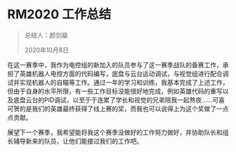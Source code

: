# RM2020 工作总结

> 总结人：颜剑燊
>
> 2020年10月8日

在这一赛季中，我作为电控组的新加入的队员参与了这一赛季战队的备赛工作，承担了英雄机器人电控方面的代码编写，底盘与云台运动调试，与视觉组进行配合调试并实现机器人的自瞄等工作。通过一年的学习和训练，我基本完成了上述工作，但由于自身的水平所限，有一些工作目标没能很好地完成，例如英雄代码的重写以及底盘云台的PID调试，以至于于连累了学长和视觉的兄弟陪我一起熬夜……可喜可贺的是我们的英雄最终获得了线上赛的奖，而我也可以说得上为这个奖做了一点点贡献。

展望下一个赛季，我希望能将我这个赛季没做好的工作努力做好，并协助队长和组长辅导新来的队员，让他们能接过我们的工作吧。
